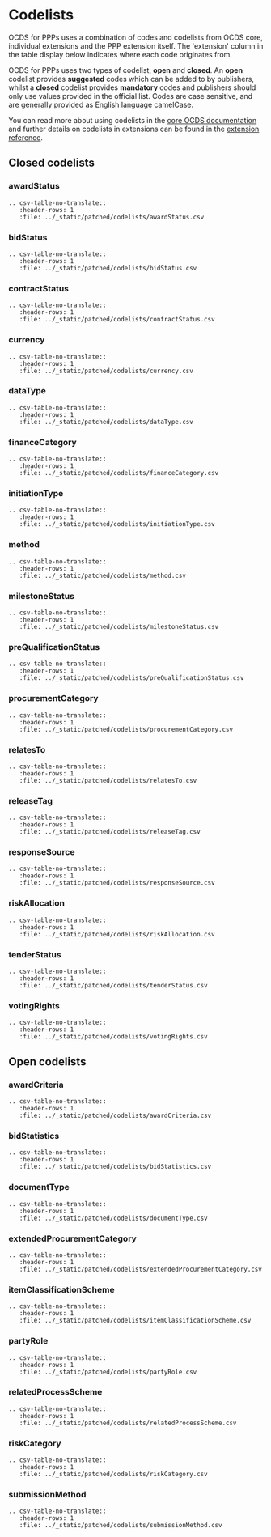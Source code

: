 # Codelists

OCDS for PPPs uses a combination of codes and codelists from OCDS core, individual extensions and the PPP extension itself. The 'extension' column in the table display below indicates where each code originates from.

OCDS for PPPs uses two types of codelist, **open** and **closed**. An **open** codelist provides **suggested** codes which can be added to by publishers, whilst a **closed** codelist provides **mandatory** codes and publishers should only use values provided in the official list. Codes are case sensitive, and are generally provided as English language camelCase.

You can read more about using codelists in the [core OCDS documentation](http://standard.open-contracting.org/latest/en/) and further details on codelists in extensions can be found in the [extension reference](../extensions/index.md).

## Closed codelists

### awardStatus

```eval_rst
.. csv-table-no-translate::
   :header-rows: 1
   :file: ../_static/patched/codelists/awardStatus.csv
```

### bidStatus

```eval_rst
.. csv-table-no-translate::
   :header-rows: 1
   :file: ../_static/patched/codelists/bidStatus.csv
```

### contractStatus

```eval_rst
.. csv-table-no-translate::
   :header-rows: 1
   :file: ../_static/patched/codelists/contractStatus.csv
```

### currency

```eval_rst
.. csv-table-no-translate::
   :header-rows: 1
   :file: ../_static/patched/codelists/currency.csv
```

### dataType

```eval_rst
.. csv-table-no-translate::
   :header-rows: 1
   :file: ../_static/patched/codelists/dataType.csv
```

### financeCategory

```eval_rst
.. csv-table-no-translate::
   :header-rows: 1
   :file: ../_static/patched/codelists/financeCategory.csv
```

### initiationType

```eval_rst
.. csv-table-no-translate::
   :header-rows: 1
   :file: ../_static/patched/codelists/initiationType.csv
```

### method

```eval_rst
.. csv-table-no-translate::
   :header-rows: 1
   :file: ../_static/patched/codelists/method.csv
```

### milestoneStatus

```eval_rst
.. csv-table-no-translate::
   :header-rows: 1
   :file: ../_static/patched/codelists/milestoneStatus.csv
```

### preQualificationStatus

```eval_rst
.. csv-table-no-translate::
   :header-rows: 1
   :file: ../_static/patched/codelists/preQualificationStatus.csv
```

### procurementCategory

```eval_rst
.. csv-table-no-translate::
   :header-rows: 1
   :file: ../_static/patched/codelists/procurementCategory.csv
```

### relatesTo

```eval_rst
.. csv-table-no-translate::
   :header-rows: 1
   :file: ../_static/patched/codelists/relatesTo.csv
```

### releaseTag

```eval_rst
.. csv-table-no-translate::
   :header-rows: 1
   :file: ../_static/patched/codelists/releaseTag.csv
```

### responseSource

```eval_rst
.. csv-table-no-translate::
   :header-rows: 1
   :file: ../_static/patched/codelists/responseSource.csv
```

### riskAllocation

```eval_rst
.. csv-table-no-translate::
   :header-rows: 1
   :file: ../_static/patched/codelists/riskAllocation.csv
```

### tenderStatus

```eval_rst
.. csv-table-no-translate::
   :header-rows: 1
   :file: ../_static/patched/codelists/tenderStatus.csv
```

### votingRights

```eval_rst
.. csv-table-no-translate::
   :header-rows: 1
   :file: ../_static/patched/codelists/votingRights.csv
```

## Open codelists

### awardCriteria

```eval_rst
.. csv-table-no-translate::
   :header-rows: 1
   :file: ../_static/patched/codelists/awardCriteria.csv
```

### bidStatistics

```eval_rst
.. csv-table-no-translate::
   :header-rows: 1
   :file: ../_static/patched/codelists/bidStatistics.csv
```

### documentType

```eval_rst
.. csv-table-no-translate::
   :header-rows: 1
   :file: ../_static/patched/codelists/documentType.csv
```

### extendedProcurementCategory

```eval_rst
.. csv-table-no-translate::
   :header-rows: 1
   :file: ../_static/patched/codelists/extendedProcurementCategory.csv
```

### itemClassificationScheme

```eval_rst
.. csv-table-no-translate::
   :header-rows: 1
   :file: ../_static/patched/codelists/itemClassificationScheme.csv
```

### partyRole

```eval_rst
.. csv-table-no-translate::
   :header-rows: 1
   :file: ../_static/patched/codelists/partyRole.csv
```

### relatedProcessScheme

```eval_rst
.. csv-table-no-translate::
   :header-rows: 1
   :file: ../_static/patched/codelists/relatedProcessScheme.csv
```

### riskCategory

```eval_rst
.. csv-table-no-translate::
   :header-rows: 1
   :file: ../_static/patched/codelists/riskCategory.csv
```

### submissionMethod

```eval_rst
.. csv-table-no-translate::
   :header-rows: 1
   :file: ../_static/patched/codelists/submissionMethod.csv
```

